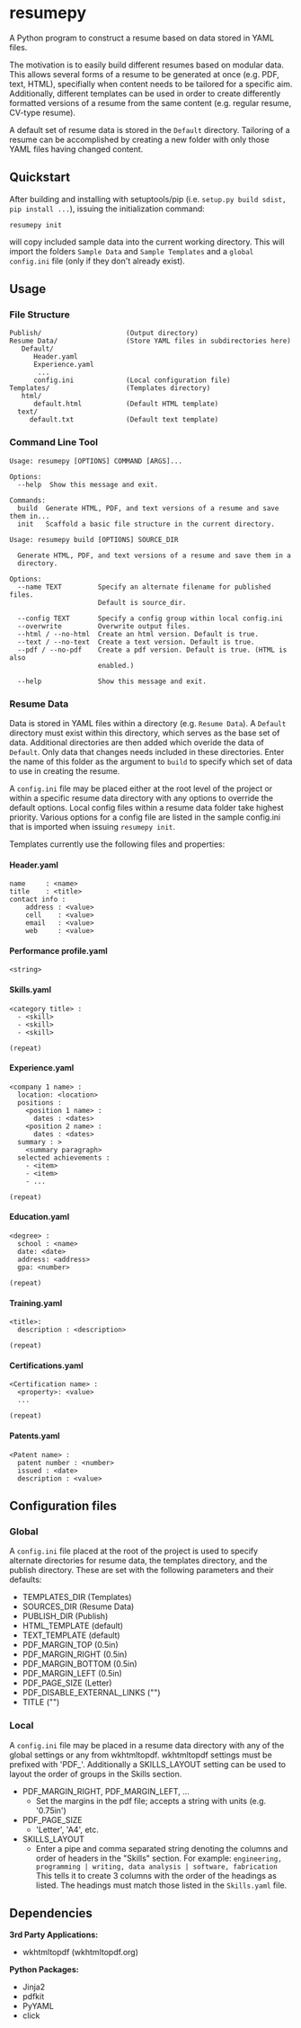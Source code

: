 # resumepy

A Python program to construct a resume based on data stored in YAML files.

The motivation is to easily build different resumes based on modular data. This allows several forms of a resume to be generated at once (e.g. PDF, text, HTML), specifially when content needs to be tailored for a specific aim. Additionally, different templates can be used in order to create differently formatted versions of a resume from the same content (e.g. regular resume, CV-type resume).

A default set of resume data is stored in the `Default` directory. Tailoring of a resume can be accomplished by creating a new folder with only those YAML files having changed content.

## Quickstart

After building and installing with setuptools/pip (i.e. `setup.py build sdist, pip install ...`), issuing the initialization command:

` resumepy init `

will copy included sample data into the current working directory. This will import the folders `Sample Data` and `Sample Templates` and a `global config.ini` file (only if they don't already exist).

## Usage

### File Structure

    Publish/                     (Output directory)
    Resume Data/                 (Store YAML files in subdirectories here)
       Default/                  
          Header.yaml
          Experience.yaml
           ...
          config.ini             (Local configuration file)
    Templates/                   (Templates directory)
       html/
          default.html           (Default HTML template)
      text/
         default.txt             (Default text template)

### Command Line Tool

```
Usage: resumepy [OPTIONS] COMMAND [ARGS]...

Options:
  --help  Show this message and exit.

Commands:
  build  Generate HTML, PDF, and text versions of a resume and save them in...
  init   Scaffold a basic file structure in the current directory.
```

```
Usage: resumepy build [OPTIONS] SOURCE_DIR

  Generate HTML, PDF, and text versions of a resume and save them in a
  directory.

Options:
  --name TEXT         Specify an alternate filename for published files.
                      Default is source_dir.

  --config TEXT       Specify a config group within local config.ini
  --overwrite         Overwrite output files.
  --html / --no-html  Create an html version. Default is true.
  --text / --no-text  Create a text version. Default is true.
  --pdf / --no-pdf    Create a pdf version. Default is true. (HTML is also
                      enabled.)

  --help              Show this message and exit.
```

### Resume Data

Data is stored in YAML files within a directory (e.g. `Resume Data`). A `Default` directory must exist within this directory, which serves as the base set of data. Additional directories are then added which overide the data of `Default`. Only data that changes needs included in these directories. Enter the name of this folder as the argument to `build` to specify which set of data to use in creating the resume.

A `config.ini` file may be placed either at the root level of the project or within a specific resume data directory with any options to override the default options. Local config files within a resume data folder take highest priority. Various options for a config file are listed in the sample config.ini that is imported when issuing `resumepy init`.

Templates currently use the following files and properties:

#### Header.yaml

    name     : <name>
    title    : <title>
    contact info :
        address : <value>
        cell    : <value>
        email   : <value>
        web     : <value>

#### Performance profile.yaml

    <string>

#### Skills.yaml

    <category title> :
      - <skill>
      - <skill>
      - <skill>
    
    (repeat)

#### Experience.yaml

    <company 1 name> :
      location: <location>
      positions :
        <position 1 name> :
          dates : <dates>
        <position 2 name> :
          dates : <dates>
      summary : >
        <summary paragraph>
      selected achievements :
        - <item>
        - <item>
        - ...
    
    (repeat)

#### Education.yaml

    <degree> :
      school : <name>
      date: <date>
      address: <address>
      gpa: <number>
    
    (repeat)

#### Training.yaml

    <title>:
      description : <description>
    
    (repeat)

#### Certifications.yaml

    <Certification name> :
      <property>: <value>
      ...

    (repeat)

#### Patents.yaml

    <Patent name> :
      patent number : <number>
      issued : <date>
      description : <value>


## Configuration files

### Global

A `config.ini` file placed at the root of the project is used to specify alternate directories for resume data, the templates directory, and the publish directory. These are set with the following parameters and their defaults:

  - TEMPLATES_DIR (Templates)
  - SOURCES_DIR (Resume Data)
  - PUBLISH_DIR (Publish)
  - HTML_TEMPLATE (default)
  - TEXT_TEMPLATE (default)
  - PDF_MARGIN_TOP (0.5in)
  - PDF_MARGIN_RIGHT (0.5in)
  - PDF_MARGIN_BOTTOM (0.5in)
  - PDF_MARGIN_LEFT (0.5in)
  - PDF_PAGE_SIZE (Letter)
  - PDF_DISABLE_EXTERNAL_LINKS ("")
  - TITLE ("")


### Local

A `config.ini` file may be placed in a resume data directory with any of the global settings or any from wkhtmltopdf. wkhtmltopdf settings must be prefixed with 'PDF_'. Additionally a SKILLS_LAYOUT setting can be used to layout the order of groups in the Skills section.

  - PDF_MARGIN_RIGHT, PDF_MARGIN_LEFT, ...
    * Set the margins in the pdf file; accepts a string with units (e.g. '0.75in')
  - PDF_PAGE_SIZE
    * 'Letter', 'A4', etc.
  - SKILLS_LAYOUT
    * Enter a pipe and comma separated string denoting the columns and order of headers in the "Skills" section. For example:
      `engineering, programming | writing, data analysis | software, fabrication`
    This tells it to create 3 columns with the order of the headings as listed. The headings must match those listed in the `Skills.yaml` file.


## Dependencies

**3rd Party Applications:**

 - wkhtmltopdf (wkhtmltopdf.org)

**Python Packages:**

- Jinja2
- pdfkit
- PyYAML
- click